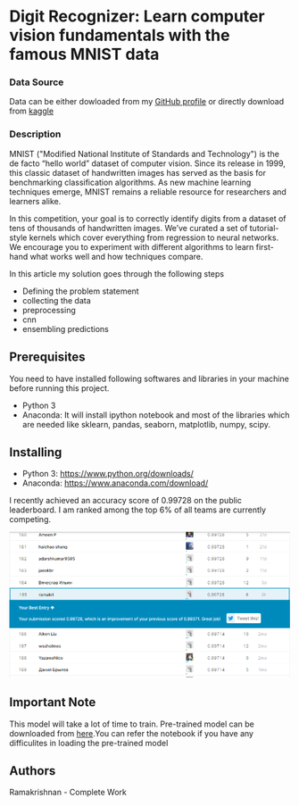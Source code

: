 # Digit Recognizer: Learn computer vision fundamentals with the famous MNIST data
### Data Source 
Data can be either dowloaded from my <a href = "https://github.com/ramakrishnan-21/MNIST-dataset">GitHub profile</a> or directly download from <a href = "https://www.kaggle.com/c/digit-recognizer/data">kaggle</a>
### Description
MNIST ("Modified National Institute of Standards and Technology") is the de facto “hello world” dataset of computer vision. Since its release in 1999, this classic dataset of handwritten images has served as the basis for benchmarking classification algorithms. As new machine learning techniques emerge, MNIST remains a reliable resource for researchers and learners alike.

In this competition, your goal is to correctly identify digits from a dataset of tens of thousands of handwritten images. We’ve curated a set of tutorial-style kernels which cover everything from regression to neural networks. We encourage you to experiment with different algorithms to learn first-hand what works well and how techniques compare.

In this article my solution goes through the following steps
- Defining the problem statement
- collecting the data
- preprocessing
- cnn
- ensembling predictions
## Prerequisites
You need to have installed following softwares and libraries in your machine before running this project.
* Python 3
* Anaconda: It will install ipython notebook and most of the libraries which are needed like sklearn, pandas, seaborn, matplotlib, numpy, scipy.
## Installing
* Python 3: https://www.python.org/downloads/
* Anaconda: https://www.anaconda.com/download/
 
 I recently achieved an accuracy score of 0.99728 on the public leaderboard.  I am ranked among the top 6% of all teams are currently competing.

 
 ![energy](./Capture.PNG)
 ## Important Note
 This model will take a lot of time to train. Pre-trained model can be downloaded from <a href = "https://github.com/ramakrishnan-21/MNIST-dataset/tree/master/trained_model">here</a>.You can refer the notebook if you have any difficulites in loading the pre-trained model
 ## Authors
 Ramakrishnan - Complete Work

